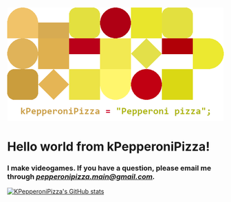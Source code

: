 ![background](https://github.com/kPepperoniPizza/kPepperoniPizza/blob/main/background.png)

# Hello world from kPepperoniPizza!

### I make videogames. If you have a question, please email me through ***pepperonipizza.main@gmail.com.***

[![KPepperoniPizza's GitHub stats](https://github-readme-stats.vercel.app/api?username=kPepperoniPizza)](https://github.com/kPepperoniPizza/github-readme-stats)
